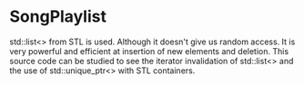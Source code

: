 # SongPlaylist

std::list<> from STL is used. Although it doesn't give us random access. It is very powerful and efficient at insertion of new elements and deletion.
This source code can be studied to see the iterator invalidation of std::list<> and the use of std::unique_ptr<> with STL containers.
